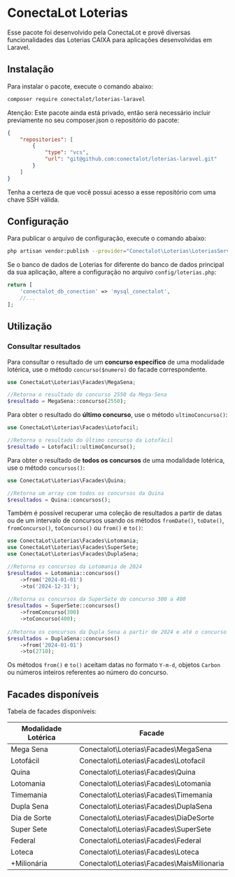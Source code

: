 # ConectaLot Loterias

Esse pacote foi desenvolvido pela ConectaLot e provê diversas funcionalidades das Loterias CAIXA para aplicações desenvolvidas em Laravel.


## Instalação

Para instalar o pacote, execute o comando abaixo:

```bash
composer require conectalot/loterias-laravel
```

Atenção: Este pacote ainda está privado, então será necessário incluir previamente no seu composer.json o repositório do pacote:

```json
{
    "repositories": [
        {
            "type": "vcs",
            "url": "git@github.com:conectalot/loterias-laravel.git"
        }
    ]
}
```

Tenha a certeza de que você possui acesso a esse repositório com uma chave SSH válida.

## Configuração

Para publicar o arquivo de configuração, execute o comando abaixo:

```bash
php artisan vendor:publish --provider="Conectalot\Loterias\LoteriasServiceProvider" --tag=config
```

Se o banco de dados de Loterias for diferente do banco de dados principal da sua aplicação, altere a configuração no arquivo `config/loterias.php`:

```php
return [
    'conectalot_db_conection' => 'mysql_conectalot',
    //...
];
```

## Utilização

### Consultar resultados

Para consultar o resultado de um **concurso específico** de uma modalidade lotérica, use o método `concurso($numero)` do facade correspondente. 

```php
use ConectaLot\Loterias\Facades\MegaSena;

//Retorna o resultado do concurso 2550 da Mega-Sena
$resultado = MegaSena::concurso(2550);
```

Para obter o resultado do **último concurso**, use o método `ultimoConcurso()`:
```php
use ConectaLot\Loterias\Facades\Lotofacil;

//Retorna o resultado do último concurso da Lotofácil
$resultado = Lotofacil::ultimoConcurso();
```

Para obter o resultado de **todos os concursos** de uma modalidade lotérica, use o método `concursos()`:
```php
use ConectaLot\Loterias\Facades\Quina;

//Retorna um array com todos os concursos da Quina
$resultados = Quina::concursos();
```

Também é possível recuperar uma coleção de resultados a partir de datas ou de um intervalo de concursos usando os métodos `fromDate()`, `toDate()`, `fromConcurso()`, `toConcurso()` ou `from()` e `to()`:
```php
use ConectaLot\Loterias\Facades\Lotomania;
use ConectaLot\Loterias\Facades\SuperSete;
use ConectaLot\Loterias\Facades\DuplaSena;

//Retorna os concursos da Lotomania de 2024
$resultados = Lotomania::concursos()
    ->from('2024-01-01')
    ->to('2024-12-31');
    
//Retorna os concursos da SuperSete do concurso 300 a 400
$resultados = SuperSete::concursos()
    ->fromConcurso(300)
    ->toConcurso(400);
    
//Retorna os concursos da Dupla Sena a partir de 2024 e até o concurso 1000
$resultados = DuplaSena::concursos()
    ->from('2024-01-01')
    ->to(2710);
```

Os métodos `from()` e `to()` aceitam datas no formato `Y-m-d`, objetos `Carbon` ou números inteiros referentes ao número do concurso.

## Facades disponíveis

Tabela de facades disponíveis:

| Modalidade Lotérica | Facade                                     |
|---------------------|--------------------------------------------|
| Mega Sena           | Conectalot\Loterias\Facades\MegaSena       |
| Lotofácil           | Conectalot\Loterias\Facades\Lotofacil      |
| Quina               | Conectalot\Loterias\Facades\Quina          |
| Lotomania           | Conectalot\Loterias\Facades\Lotomania      |
| Timemania           | Conectalot\Loterias\Facades\Timemania      |
| Dupla Sena          | Conectalot\Loterias\Facades\DuplaSena      |
| Dia de Sorte        | Conectalot\Loterias\Facades\DiaDeSorte     |
| Super Sete          | Conectalot\Loterias\Facades\SuperSete      |
| Federal             | Conectalot\Loterias\Facades\Federal        |
| Loteca              | Conectalot\Loterias\Facades\Loteca         |
| +Milionária         | Conectalot\Loterias\Facades\MaisMilionaria |

